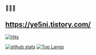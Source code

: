 ### 👋👋👋

## https://ye5ni.tistory.com/
[![Hits](https://hits.seeyoufarm.com/api/count/incr/badge.svg?url=https%3A%2F%2Fgithub.com%2Fye-Oni)](https://hits.seeyoufarm.com)
<!--
**ye-Oni/ye-Oni** is a ✨ _special_ ✨ repository because its `README.md` (this file) appears on your GitHub profile.

Here are some ideas to get you started:

- 🔭 I’m currently working on ...
- 🌱 I’m currently learning ...
- 👯 I’m looking to collaborate on ...
- 🤔 I’m looking for help with ...
- 💬 Ask me about ...
- 📫 How to reach me: ...
- 😄 Pronouns: ...
- ⚡ Fun fact: ...
-->

[![github stats](https://github-readme-stats.vercel.app/api?username=ye-Oni&show_icons=true&hide_border=true)](https://github.com/ye-Oni)
[![Top Langs](https://github-readme-stats.vercel.app/api/top-langs/?username=ye-Oni&layout=compact)](https://github.com/ye-Oni)
